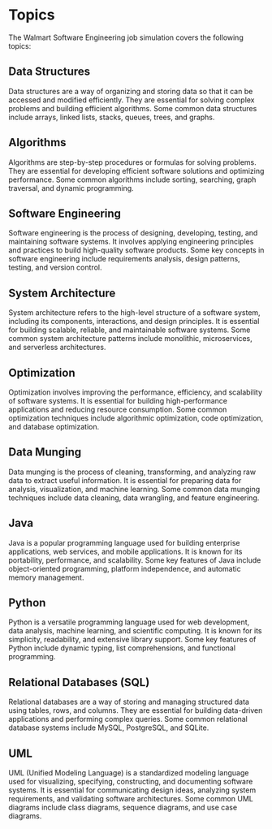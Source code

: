 # Topics

The Walmart Software Engineering job simulation covers the following topics:

## Data Structures
Data structures are a way of organizing and storing data so that it can be accessed and modified efficiently. They are essential for solving complex problems and building efficient algorithms. Some common data structures include arrays, linked lists, stacks, queues, trees, and graphs.

## Algorithms
Algorithms are step-by-step procedures or formulas for solving problems. They are essential for developing efficient software solutions and optimizing performance. Some common algorithms include sorting, searching, graph traversal, and dynamic programming.

## Software Engineering
Software engineering is the process of designing, developing, testing, and maintaining software systems. It involves applying engineering principles and practices to build high-quality software products. Some key concepts in software engineering include requirements analysis, design patterns, testing, and version control.

## System Architecture
System architecture refers to the high-level structure of a software system, including its components, interactions, and design principles. It is essential for building scalable, reliable, and maintainable software systems. Some common system architecture patterns include monolithic, microservices, and serverless architectures.

## Optimization
Optimization involves improving the performance, efficiency, and scalability of software systems. It is essential for building high-performance applications and reducing resource consumption. Some common optimization techniques include algorithmic optimization, code optimization, and database optimization.

## Data Munging
Data munging is the process of cleaning, transforming, and analyzing raw data to extract useful information. It is essential for preparing data for analysis, visualization, and machine learning. Some common data munging techniques include data cleaning, data wrangling, and feature engineering.

## Java
Java is a popular programming language used for building enterprise applications, web services, and mobile applications. It is known for its portability, performance, and scalability. Some key features of Java include object-oriented programming, platform independence, and automatic memory management.

## Python
Python is a versatile programming language used for web development, data analysis, machine learning, and scientific computing. It is known for its simplicity, readability, and extensive library support. Some key features of Python include dynamic typing, list comprehensions, and functional programming.

## Relational Databases (SQL)
Relational databases are a way of storing and managing structured data using tables, rows, and columns. They are essential for building data-driven applications and performing complex queries. Some common relational database systems include MySQL, PostgreSQL, and SQLite.

## UML
UML (Unified Modeling Language) is a standardized modeling language used for visualizing, specifying, constructing, and documenting software systems. It is essential for communicating design ideas, analyzing system requirements, and validating software architectures. Some common UML diagrams include class diagrams, sequence diagrams, and use case diagrams.
